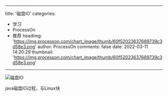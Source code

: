 
---
title: '磁盘IO'
categories: 
 - 学习
 - ProcessOn
 - 推荐
headimg: 'https://img.processon.com/chart_image/thumb/60f52023637689739c3d58e3.png'
author: ProcessOn
comments: false
date: 2022-03-11 14:20:29
thumbnail: 'https://img.processon.com/chart_image/thumb/60f52023637689739c3d58e3.png'
---

<div>   
<img class="thumb" alt="磁盘IO" src="https://img.processon.com/chart_image/thumb/60f52023637689739c3d58e3.png" referrerpolicy="no-referrer">
<p>java磁盘IO过程，与Linux块</p>  
</div>
            